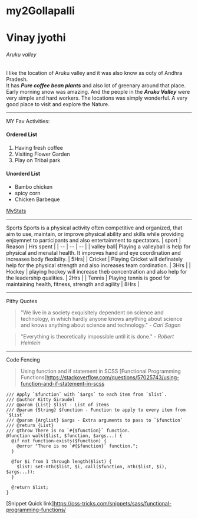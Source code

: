 # my2Gollapalli
# Vinay jyothi
###### Aruku valley

 I like the location of Aruku valley and it was also know as ooty of Andhra Pradesh.<br>It has ***Pure coffee bean plants*** and also lot of greenary around that place.<br> Early morning snow was amazing.
 And the people in the ***Aruku Valley*** were very simple and hard workers. The locations was simply wonderful. A very good place to visit and explore the Nature.

 ---
 MY Fav Activities:
 #### Ordered List
 1. Having fresh coffee 
 2. Visiting Flower Garden
 3. Play on Tribal park
 #### Unorderd List
 * Bambo chicken
 * spicy corn
 * Chicken Barbeque

[MyStats](https://github.com/VinayJyothi/my2Gollapalli/blob/main/MyStats.md) 

---
Sports
Sports is a physical activity often competitive and organized, that aim to use, maintain, or improve physical ability and skills  while providing enjoymnet to participants and also entertainment to spectators.
| sport | Reason | Hrs spent |
| -- | -- | -- |
| valley ball| Playing a valleyball is help for physical and menatal health. It improves hand and eye coordination and increases body flexibilty. |  5Hrs|
| Cricket | Playing Cricket will definately help for the physical strength and also increases team cordination.   | 3Hrs |
| Hockey | playing hockey will increase theb concentration and also help for the leadership qualities.  | 2Hrs |
| Tennis | Playing tennis is good for maintaining health, fitness, strength and agility | 8Hrs |

---
Pithy Quotes
> "We live in a society exquisitely dependent on science and technology, in which hardly anyone knows anything about science and knows anything about science and technology." - *Carl Sagan*

> "Everything is theoretically impossible until it is done." - *Robert Heinlein*

---
Code Fencing

>Using function and if statement in SCSS
[Functional Programming Functions]<https://stackoverflow.com/questions/57025743/using-function-and-if-statement-in-scss>

```
/// Apply `$function` with `$args` to each item from `$list`.
/// @author Kitty Giraudel
/// @param {List} $list - List of items
/// @param {String} $function - Function to apply to every item from `$list`
/// @param {Arglist} $args - Extra arguments to pass to `$function`
/// @return {List}
/// @throw There is no `#{$function}` function.
@function walk($list, $function, $args...) {
  @if not function-exists($function) {
    @error "There is no `#{$function}` function.";
  }
  
  @for $i from 1 through length($list) {
    $list: set-nth($list, $i, call($function, nth($list, $i), $args...));
  }
  
  @return $list;
}

```
[Snippet Quick link]<https://css-tricks.com/snippets/sass/functional-programming-functions/>